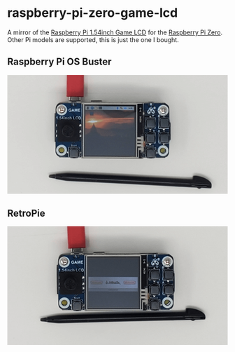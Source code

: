 # raspberry-pi-zero-game-lcd
A mirror of the [Raspberry Pi 1.54inch Game LCD](https://spotpear.com/index.php/index/study/detail/id/65.html) for the [Raspberry Pi Zero](https://www.raspberrypi.com/products/raspberry-pi-zero/). Other Pi models are supported, this is just the one I bought.

## Raspberry Pi OS Buster
![Screenshot](/pi-zero-hat-buster.png)

## RetroPie
![Screenshot](/pi-zero-hat-retro.png)
